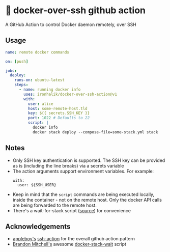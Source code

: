 # 🐳 docker-over-ssh github action

A GitHub Action to control Docker daemon remotely, over SSH

## Usage
```yaml
name: remote docker commands

on: [push]

jobs:
  deploy:
    runs-on: ubuntu-latest
    steps:
      - name: running docker info
        uses: ironhalik/docker-over-ssh-action@v1
        with:
          user: alice
          host: some-remote-host.tld
          key: ${{ secrets.SSH_KEY }}
          port: 1022 # Defaults to 22
          script: |
            docker info
            docker stack deploy --compose-file=some-stack.yml stack
```

## Notes
- Only SSH key authentication is supported. The SSH key can be provided as is (including the line breaks) via a secrets variable
- The action arguments support environment variables. For example:
  ```
  with:
    user: ${SSH_USER}
  ```
- Keep in mind that the `script` commands are being executed locally, inside the container - not on the remote host. Only the docker API calls are being forwarded to the remote host.
- There's a wait-for-stack script ([source](https://github.com/sudo-bmitch/docker-stack-wait)) for convenience

## Acknowledgements
- [appleboy's](https://github.com/appleboy) [ssh-action](https://github.com/appleboy/ssh-action) for the overall github action pattern
- [Brandon Mitchell's](https://github.com/sudo-bmitch) awesome [docker-stack-wait](https://github.com/sudo-bmitch/docker-stack-wait) script
